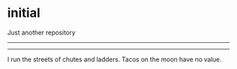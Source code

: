 # initial
Just another repository

----------------------
----------------------

I run the streets of chutes and ladders. Tacos on the moon have no value.
